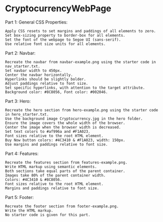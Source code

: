 # CryptocurrencyWebPage
Part 1: General CSS Properties:

    Apply CSS resets to set margins and paddings of all elements to zero.
    Set box-sizing property to border-box for all elements.
    Set the font of the webpage to Segoe UI (sans-serif).
    Use relative font size units for all elements.

Part 2: Navbar:

    Recreate the navbar from navbar-example.png using the starter code in nav_starter.txt.
    Set navbar width to 450px.
    Center the navbar horizontally.
    Hyperlinks should be slightly bolder.
    Adjust paddings relative to font size.
    Set specific hyperlinks, with attention to the target attribute.
    Background color: #8C8056, Font color: #002046.

Part 3: Hero:

    Recreate the hero section from hero-example.png using the starter code in hero_starter.txt.
    Use the background image Cryptocurrency.jpg in the hero folder.
    Ensure the image covers the whole width of the browser.
    Center the image when the browser width is decreased.
    Set text colors to #af996a and #F1A023.
    Font sizes relative to the root HTML element.
    Buy Now button colors: #4C3410 & #F1A023, width: 150px.
    Use margins and paddings relative to font size.

Part 4: Features:

    Recreate the features section from features-example.png.
    Write HTML markup using semantic elements.
    Both sections take equal parts of the parent container.
    Images take 80% of the parent container width.
    Colors: #4C3410 & #8C8056.
    Font sizes relative to the root HTML element.
    Margins and paddings relative to font size.

Part 5: Footer:

    Recreate the footer section from footer-example.png.
    Write the HTML markup.
    No starter code is given for this part.

